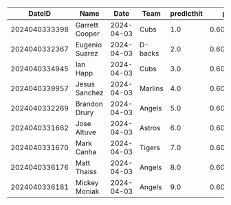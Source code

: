 DateID         |  Name            |  Date        |  Team     |  predicthit  |  predicthitproba     |  hitbool  |  Last7DaysAVG  |  Last15DaysAVG  |  Last30DaysAVG
---------------|------------------|--------------|-----------|--------------|----------------------|-----------|----------------|-----------------|---------------
2024040333398  |  Garrett Cooper  |  2024-04-03  |  Cubs     |  1.0         |  0.6067624039176605  |  False    |  0.5           |  0.5            |  0.5
2024040332367  |  Eugenio Suarez  |  2024-04-03  |  D-backs  |  2.0         |  0.6059082524566008  |  False    |  0.333         |  0.333          |  0.333
2024040334945  |  Ian Happ        |  2024-04-03  |  Cubs     |  3.0         |  0.6043359064444251  |  False    |  0.421         |  0.421          |  0.421
2024040339957  |  Jesus Sanchez   |  2024-04-03  |  Marlins  |  4.0         |  0.6019660446874662  |  False    |  0.231         |  0.231          |  0.231
2024040332269  |  Brandon Drury   |  2024-04-03  |  Angels   |  5.0         |  0.6011556328619589  |  False    |  0.176         |  0.176          |  0.176
2024040331662  |  Jose Altuve     |  2024-04-03  |  Astros   |  6.0         |  0.6008998599312398  |  False    |  0.36          |  0.36           |  0.36
2024040331670  |  Mark Canha      |  2024-04-03  |  Tigers   |  7.0         |  0.6005899540969891  |  False    |  0.308         |  0.308          |  0.308
2024040336176  |  Matt Thaiss     |  2024-04-03  |  Angels   |  8.0         |  0.6003267446804877  |  False    |  0.0           |  0.0            |  0.0
2024040336181  |  Mickey Moniak   |  2024-04-03  |  Angels   |  9.0         |  0.6003267446804877  |  False    |  0.0           |  0.0            |  0.0
